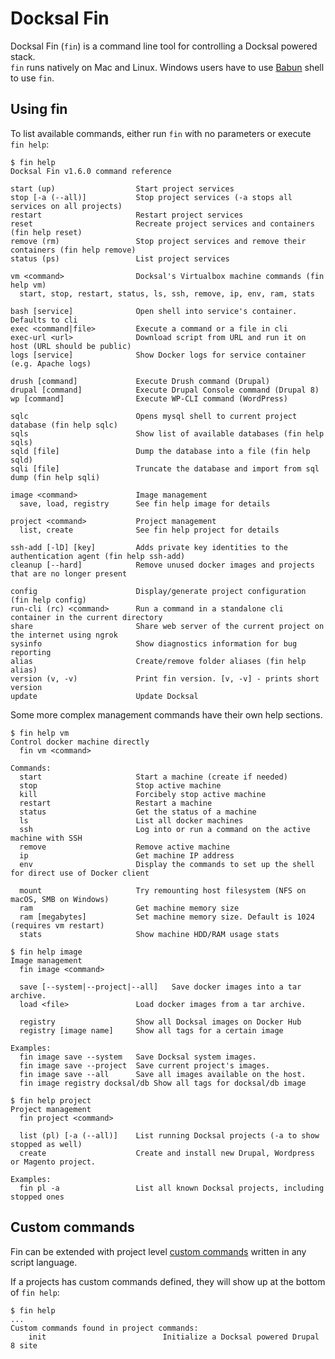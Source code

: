 # Docksal Fin

Docksal Fin (`fin`) is a command line tool for controlling a Docksal powered stack.  
`fin` runs natively on Mac and Linux. Windows users have to use [Babun](http://babun.github.io) shell to use `fin`.

## Using fin

To list available commands, either run `fin` with no parameters or execute `fin help`:

    $ fin help
    Docksal Fin v1.6.0 command reference	
    
    start (up)               	Start project services
    stop [-a (--all)]        	Stop project services (-a stops all services on all projects)
    restart                  	Restart project services
    reset                    	Recreate project services and containers (fin help reset)
    remove (rm)              	Stop project services and remove their containers (fin help remove)
    status (ps)              	List project services
    
    vm <command>             	Docksal's Virtualbox machine commands (fin help vm)
      start, stop, restart, status, ls, ssh, remove, ip, env, ram, stats	
    
    bash [service]           	Open shell into service's container. Defaults to cli
    exec <command|file>      	Execute a command or a file in cli
    exec-url <url>           	Download script from URL and run it on host (URL should be public)
    logs [service]           	Show Docker logs for service container (e.g. Apache logs)
    
    drush [command]          	Execute Drush command (Drupal)
    drupal [command]         	Execute Drupal Console command (Drupal 8)
    wp [command]             	Execute WP-CLI command (WordPress)
    
    sqlc                     	Opens mysql shell to current project database (fin help sqlc)
    sqls                     	Show list of available databases (fin help sqls)
    sqld [file]              	Dump the database into a file (fin help sqld)
    sqli [file]              	Truncate the database and import from sql dump (fin help sqli)
    
    image <command>          	Image management
      save, load, registry   	See fin help image for details
    
    project <command>        	Project management
      list, create           	See fin help project for details
    
    ssh-add [-lD] [key]      	Adds private key identities to the authentication agent (fin help ssh-add)
    cleanup [--hard]         	Remove unused docker images and projects that are no longer present
    
    config                   	Display/generate project configuration (fin help config)
    run-cli (rc) <command>   	Run a command in a standalone cli container in the current directory
    share                    	Share web server of the current project on the internet using ngrok
    sysinfo                  	Show diagnostics information for bug reporting
    alias                    	Create/remove folder aliases (fin help alias)
    version (v, -v)          	Print fin version. [v, -v] - prints short version
    update                   	Update Docksal

Some more complex management commands have their own help sections.

<a name="fin-help-vm"></a>

    $ fin help vm
    Control docker machine directly
      fin vm <command>         	
    
    Commands:
      start                    	Start a machine (create if needed)
      stop                     	Stop active machine
      kill                     	Forcibely stop active machine
      restart                  	Restart a machine
      status                   	Get the status of a machine
      ls                       	List all docker machines
      ssh                      	Log into or run a command on the active machine with SSH
      remove                   	Remove active machine
      ip                       	Get machine IP address
      env                      	Display the commands to set up the shell for direct use of Docker client
    
      mount                    	Try remounting host filesystem (NFS on macOS, SMB on Windows)
      ram                      	Get machine memory size
      ram [megabytes]          	Set machine memory size. Default is 1024 (requires vm restart)
      stats                    	Show machine HDD/RAM usage stats

<a name="fin-help-image"></a>

    $ fin help image
    Image management
      fin image <command>      	
    
      save [--system|--project|--all]	Save docker images into a tar archive.
      load <file>              	Load docker images from a tar archive.
    
      registry                 	Show all Docksal images on Docker Hub
      registry [image name]    	Show all tags for a certain image
    
    Examples:
      fin image save --system  	Save Docksal system images.
      fin image save --project 	Save current project's images.
      fin image save --all     	Save all images available on the host.
      fin image registry docksal/db	Show all tags for docksal/db image

<a name="fin-help-project"></a>

    $ fin help project
    Project management
      fin project <command>    	
    
      list (pl) [-a (--all)]   	List running Docksal projects (-a to show stopped as well)
      create                   	Create and install new Drupal, Wordpress or Magento project.
    
    Examples:
      fin pl -a                	List all known Docksal projects, including stopped ones

## Custom commands

Fin can be extended with project level [custom commands](../fin/custom-commands.md) written in any script language.

If a projects has custom commands defined, they will show up at the bottom of `fin help`:

    $ fin help
    ...
    Custom commands found in project commands:
        init                          Initialize a Docksal powered Drupal 8 site
